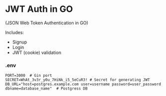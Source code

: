 # JWT Auth in GO

(JSON Web Token Authentication in GO)

Includes:
- Signup
- Login
- JWT (cookie) validation

### .env

```
PORT=3000  # Gin port
SECRET=WhAt_3v3r_y0u_7HiNk_i5_5eCuR3! # Secret for generating JWT 
DB_URL="host=postgres.example.com user=username password=user_password dbname=database_name"  # Postgress DB
```
